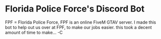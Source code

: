 # Florida Police Force's Discord Bot

FPF = Florida Police Force, FPF is an online FiveM GTAV server.
I made this bot to help out us over at FPF, to make our jobs easier. this took a decent amount of time to make... -C
